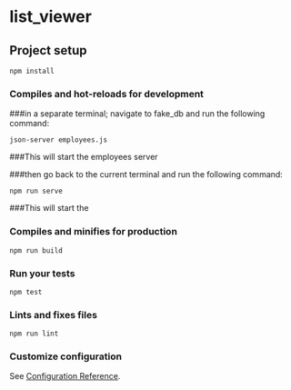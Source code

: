 # list_viewer

## Project setup
```
npm install
```

### Compiles and hot-reloads for development
###in a separate terminal; navigate to fake_db and run the following command:
```
json-server employees.js
```
###This will start the employees server

###then go back to the current terminal and run the following command:
```
npm run serve
```
###This will start the 

### Compiles and minifies for production
```
npm run build
```

### Run your tests
```
npm test
```

### Lints and fixes files
```
npm run lint
```

### Customize configuration
See [Configuration Reference](https://cli.vuejs.org/config/).
